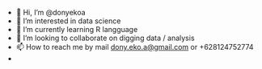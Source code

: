 - 👋 Hi, I’m @donyekoa
- 👀 I’m interested in data science
- 🌱 I’m currently learning R langguage
- 💞️ I’m looking to collaborate on digging data / analysis
- 📫 How to reach me by mail dony.eko.a@gmail.com or +628124752774
- 

<!---
donyekoa/donyekoa is a ✨ special ✨ repository because its `README.md` (this file) appears on your GitHub profile.
You can click the Preview link to take a look at your changes.
--->
